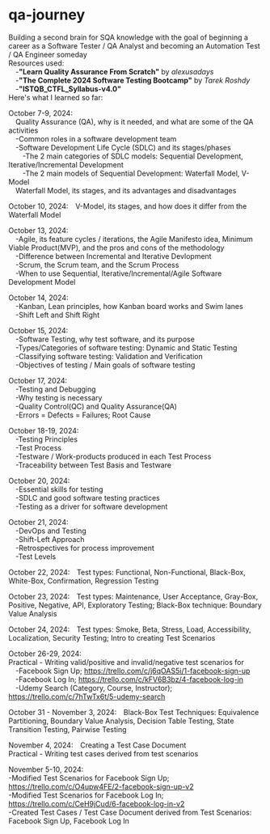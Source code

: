 # qa-journey
Building a second brain for SQA knowledge with the goal of beginning a career as a Software Tester / QA Analyst and becoming an Automation Test / QA Engineer someday<br>
Resources used:<br>
&emsp;-<b>"Learn Quality Assurance From Scratch"</b> by <i>alexusadays</i><br>
&emsp;-<b>"The Complete 2024 Software Testing Bootcamp"</b> by <i>Tarek Roshdy</i><br>
&emsp;-<b>"ISTQB_CTFL_Syllabus-v4.0"</b><br>
Here's what I learned so far:

October 7-9, 2024:<br>
&emsp;Quality Assurance (QA), why is it needed, and what are some of the QA activities<br>
&emsp;-Common roles in a software development team<br>
&emsp;-Software Development Life Cycle (SDLC) and its stages/phases<br>
&emsp;&emsp;-The 2 main categories of SDLC models: Sequential Development, Iterative/Incremental Development<br>
&emsp;&emsp;-The 2 main models of Sequential Development: Waterfall Model, V-Model<br>
&emsp;Waterfall Model, its stages, and its advantages and disadvantages<br>

October 10, 2024:&emsp;V-Model, its stages, and how does it differ from the Waterfall Model<br>

October 13, 2024:<br>
&emsp;-Agile, its feature cycles / iterations, the Agile Manifesto idea, Minimum Viable Product(MVP), and the pros and cons of the methodology<br>
&emsp;-Difference between Incremental and Iterative Devlopment<br>
&emsp;-Scrum, the Scrum team, and the Scrum Process<br>
&emsp;-When to use Sequential, Iterative/Incremental/Agile Software Development Model<br>

October 14, 2024:<br>
&emsp;-Kanban, Lean principles, how Kanban board works and Swim lanes<br>
&emsp;-Shift Left and Shift Right<br>

October 15, 2024:<br>
&emsp;-Software Testing, why test software, and its purpose<br>
&emsp;-Types/Categories of software testing: Dynamic and Static Testing<br>
&emsp;-Classifying software testing: Validation and Verification<br>
&emsp;-Objectives of testing / Main goals of software testing<br>

October 17, 2024:<br>
&emsp;-Testing and Debugging<br>
&emsp;-Why testing is necessary<br>
&emsp;-Quality Control(QC) and Quality Assurance(QA)<br>
&emsp;-Errors = Defects = Failures; Root Cause<br>

October 18-19, 2024:<br>
&emsp;-Testing Principles<br>
&emsp;-Test Process<br>
&emsp;-Testware / Work-products produced in each Test Process<br>
&emsp;-Traceability between Test Basis and Testware<br>

October 20, 2024:<br>
&emsp;-Essential skills for testing<br>
&emsp;-SDLC and good software testing practices<br>
&emsp;-Testing as a driver for software development<br>

October 21, 2024:<br>
&emsp;-DevOps and Testing<br>
&emsp;-Shift-Left Approach<br>
&emsp;-Retrospectives for process improvement<br>
&emsp;-Test Levels<br>

October 22, 2024:&emsp;Test types: Functional, Non-Functional, Black-Box, White-Box, Confirmation, Regression Testing

October 23, 2024:&emsp;Test types: Maintenance, User Acceptance, Gray-Box, Positive, Negative, API, Exploratory Testing; Black-Box technique: Boundary Value Analysis

October 24, 2024:&emsp;Test types: Smoke, Beta, Stress, Load, Accessibility, Localization, Security Testing; Intro to creating Test Scenarios

October 26-29, 2024:<br>
Practical - Writing valid/positive and invalid/negative test scenarios for<br>
&emsp;-Facebook Sign Up; <a>https://trello.com/c/j6qOAS5i/1-facebook-sign-up</a><br>
&emsp;-Facebook Log In; <a>https://trello.com/c/kFV6B3bz/4-facebook-log-in</a><br>
&emsp;-Udemy Search (Category, Course, Instructor); <a>https://trello.com/c/7hTwTx6t/5-udemy-search</a>

October 31 - November 3, 2024:&emsp;Black-Box Test Techniques: Equivalence Partitioning, Boundary Value Analysis, Decision Table Testing, State Transition Testing, Pairwise Testing

November 4, 2024:&emsp;Creating a Test Case Document<br>
Practical - Writing test cases derived from test scenarios

November 5-10, 2024:<br>
-Modified Test Scenarios for Facebook Sign Up; <a>https://trello.com/c/O4upw4FE/2-facebook-sign-up-v2</a><br>
-Modified Test Scenarios for Facebook Log In; <a>https://trello.com/c/CeH9jCud/6-facebook-log-in-v2</a><br>
-Created Test Cases / Test Case Document derived from Test Scenarios: Facebook Sign Up, Facebook Log In
